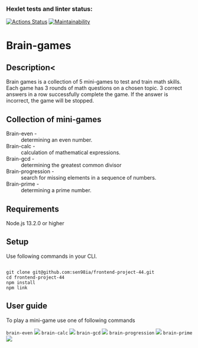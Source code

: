 ### Hexlet tests and linter status:
[![Actions Status](https://github.com/sen98ia/frontend-project-44/actions/workflows/hexlet-check.yml/badge.svg)](https://github.com/sen98ia/frontend-project-44/actions)
[![Maintainability](https://api.codeclimate.com/v1/badges/9f6bf81ed8294e19ccf6/maintainability)](https://codeclimate.com/github/sen98ia/frontend-project-44/maintainability)

<h1>Brain-games</h1>
<h2>Description<</h2>
<p>Brain games is a collection of 5 mini-games to test and train math skills. Each game has 3 rounds of math questions on a chosen topic. 3 correct answers in a row successfully complete the game. If the answer is incorrect, the game will be stopped.</p>

<h2>Сollection of mini-games</h2>
<dl>
<dt>Brain-even -</dt><dd>determining an even number.</dd>
<dt>Brain-calc -</dt><dd>calculation of mathematical expressions.</dd>
<dt>Brain-gcd -</dt><dd>determining the greatest common divisor</dd>
<dt>Brain-progression -</dt><dd>search for missing elements in a sequence of numbers.</dd>
<dt>Brain-prime -</dt><dd>determining a prime number.</dd>
</dl>

<h2>Requirements</h2>
<p>Node.js 13.2.0 or higher</p>

<h2>Setup</h2>
<p>Use following commands in your CLI.</p>
<code>
git clone git@github.com:sen98ia/frontend-project-44.git
cd frontend-project-44
npm install
npm link
</code>

<h2>User guide</h2>
<p>To play a mini-game use one of following commands</p>
<code>brain-even</code>
<a href="https://asciinema.org/a/KEMSwxZtixsEiFBJg5w730f0F" target="_blank"><img src="https://asciinema.org/a/KEMSwxZtixsEiFBJg5w730f0F.svg" /></a>
<code>brain-calc</code>
<a href="https://asciinema.org/a/uSGeQaXu5WnAaESxWmLV28nlW" target="_blank"><img src="https://asciinema.org/a/uSGeQaXu5WnAaESxWmLV28nlW.svg" /></a>
<code>brain-gcd</code>
<a href="https://asciinema.org/a/TLsoezKKE912k5VCup149atUa" target="_blank"><img src="https://asciinema.org/a/TLsoezKKE912k5VCup149atUa.svg" /></a>
<code>brain-progression</code>
<a href="https://asciinema.org/a/w4JkV9QQcfexyccXVxPKK2zom" target="_blank"><img src="https://asciinema.org/a/w4JkV9QQcfexyccXVxPKK2zom.svg" /></a>
<code>brain-prime</code>
<a href="https://asciinema.org/a/OSxJUjJLjntnejLOcAwlWCU5E" target="_blank"><img src="https://asciinema.org/a/OSxJUjJLjntnejLOcAwlWCU5E.svg" /></a>